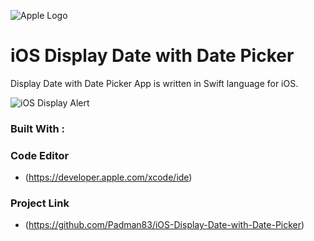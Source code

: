 ![Apple Logo](https://user-images.githubusercontent.com/45048950/73131198-bca1e580-4041-11ea-8f8d-ebfd844f0e64.png) 

# iOS Display Date with Date Picker
Display Date with Date Picker App is written in Swift language for iOS.

![iOS Display Alert](https://user-images.githubusercontent.com/45048950/73188215-7a6dc680-415d-11ea-8fe7-b73e77ac692d.gif)

### Built With :

### Code Editor

* (https://developer.apple.com/xcode/ide)

### Project Link

* (https://github.com/Padman83/iOS-Display-Date-with-Date-Picker)
